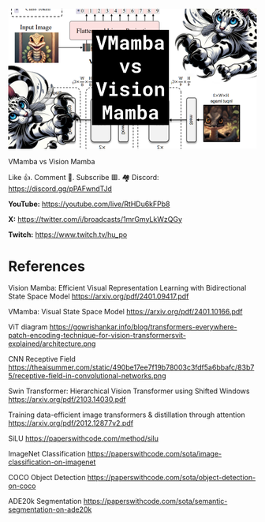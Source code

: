 ![](thumbnails/21.01.2024.png)

VMamba vs Vision Mamba

Like 👍. Comment 💬. Subscribe 🟥.
🏘 Discord: https://discord.gg/pPAFwndTJd

**YouTube:** https://youtube.com/live/RtHDu6kFPb8

**X:** https://twitter.com/i/broadcasts/1mrGmyLkWzQGy

**Twitch:** https://www.twitch.tv/hu_po


# References

Vision Mamba: Efficient Visual Representation Learning with Bidirectional State Space Model
https://arxiv.org/pdf/2401.09417.pdf

VMamba: Visual State Space Model
https://arxiv.org/pdf/2401.10166.pdf

ViT diagram
https://gowrishankar.info/blog/transformers-everywhere-patch-encoding-technique-for-vision-transformersvit-explained/architecture.png

CNN Receptive Field
https://theaisummer.com/static/490be17ee7f19b78003c3fdf5a6bbafc/83b75/receptive-field-in-convolutional-networks.png

Swin Transformer: Hierarchical Vision Transformer using Shifted Windows
https://arxiv.org/pdf/2103.14030.pdf

Training data-efficient image transformers & distillation through attention
https://arxiv.org/pdf/2012.12877v2.pdf

SiLU
https://paperswithcode.com/method/silu

ImageNet Classification
https://paperswithcode.com/sota/image-classification-on-imagenet

COCO Object Detection
https://paperswithcode.com/sota/object-detection-on-coco

ADE20k Segmentation
https://paperswithcode.com/sota/semantic-segmentation-on-ade20k
